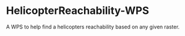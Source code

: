 HelicopterReachability-WPS
==========================

A WPS to help find a helicopters reachability based on any given raster. 